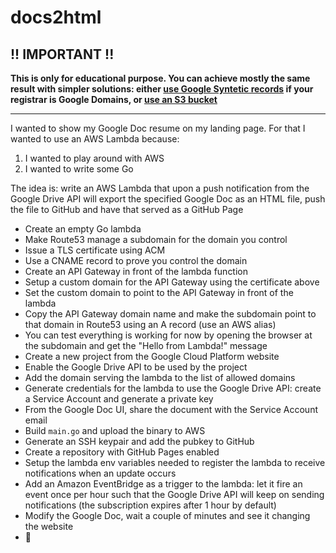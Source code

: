 # docs2html

## !! IMPORTANT !!
**This is only for educational purpose. You can achieve mostly the same result with simpler solutions: either [use Google
Syntetic records](https://support.google.com/domains/answer/6069273?hl=en) if your registrar is Google Domains, or
[use an S3 bucket](https://dev.to/marklocklear/redirecting-a-domain-with-https-using-amazon-s3-and-cloudfront-526h)**

---

I wanted to show my Google Doc resume on my landing page. For that I wanted to use an AWS Lambda because:
1. I wanted to play around with AWS
2. I wanted to write some Go

The idea is: write an AWS Lambda that upon a push notification from the Google Drive API will export
the specified Google Doc as an HTML file, push the file to GitHub and have that served as a GitHub Page

* Create an empty Go lambda
* Make Route53 manage a subdomain for the domain you control
* Issue a TLS certificate using ACM
* Use a CNAME record to prove you control the domain
* Create an API Gateway in front of the lambda function
* Setup a custom domain for the API Gateway using the certificate above
* Set the custom domain to point to the API Gateway in front of the lambda
* Copy the API Gateway domain name and make the subdomain point to that domain in Route53 using an A record (use an AWS alias)
* You can test everything is working for now by opening the browser at the subdomain and get the "Hello from Lambda!" message
* Create a new project from the Google Cloud Platform website
* Enable the Google Drive API to be used by the project
* Add the domain serving the lambda to the list of allowed domains
* Generate credentials for the lambda to use the Google Drive API: create a Service Account and generate a private key
* From the Google Doc UI, share the document with the Service Account email
* Build `main.go` and upload the binary to AWS
* Generate an SSH keypair and add the pubkey to GitHub
* Create a repository with GitHub Pages enabled
* Setup the lambda env variables needed to register the lambda to receive notifications when an update occurs
* Add an Amazon EventBridge as a trigger to the lambda: let it fire an event once per hour such that the Google Drive API will keep on sending notifications (the subscription expires after 1 hour by default)
* Modify the Google Doc, wait a couple of minutes and see it changing the website
* 🎊
